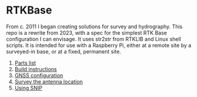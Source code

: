 # RTKBase
From c. 2011 I began creating solutions for survey and hydrography. 
This repo is a rewrite from 2023, with a spec for the simplest RTK Base configuration I can envisage.
It uses str2str from RTKLIB and Linux shell scripts.
It is intended for use with a Raspberry Pi, either at a remote site by a surveyed-in base, or at a fixed, permanent site.

1. [Parts list](RPiBase/parts.md)
2. [Build instructions](RPiBase/build.md)
3. [GNSS configuration](RPiBase/gnss_configuration.md)
4. [Survey the antenna location](AntennaSurvey/Survey.md)
5. [Using SNIP](AntennaSurvey/Snip.md)



